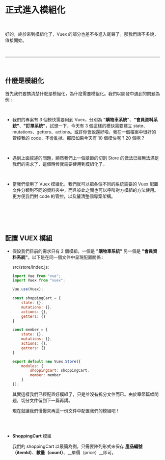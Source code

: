 # 正式進入模組化

<br>

好的，終於來到模組化了，Vuex 的部分也差不多進入尾聲了。那我們話不多說，值接開始。

<br>

---

<br>

## 什麼是模組化

首先我們要搞清楚什麼是模組化，為什麼需要模組化。我們以開發中遇到的問題為例 :

<br>

* 我們的專案有 3 個模快需要用到 Vuex，分別為 __"購物車系統"__、__"會員資料系統"__、__"訂單系統"__，試想一下，今天有 3 個這樣的模快需要建立 state、mutations、getters、actions。或許你會說還好啦，我在一個檔案中很好的管控我的 code，不會亂掉。那麼如果今天有 10 個模快呢 ? 20 個呢 ?

<br>

* 遇到上面敘述的問題，顯然我們上一個章節的切割 Store 的做法已經無法滿足我們的需求了，這個時候就需要使用到模組化了。

<br>

* 當我們使用了 Vuex 模組化，我們就可以把各個不同的系統需要的 Vuex 配置文件分類到不同的資料夾中，而且彼此之間也可以呼叫對方模組的方法使用。更方便我們對 code 的管控，以及釐清整個專案架構。

<br>
<br>
<br>
<br>

## 配置 VUEX 模組

* 假設我們目前的需求只有 2 個模組，一個是 __"購物車系統"__ 另一個是 __"會員資料系統"__。以下是在同一個文件中呈現配置關係 :

    src/store/index.js:

    ```js
    import Vue from "vue";
    import Vuex from "vuex";

    Vue.use(Vuex);

    const shoppingCart = {
        state: {},
        mutations: {},
        actions: {},
        getters: {}
    }

    const member = {
        state: {},
        mutations: {},
        actions: {},
        getters: {}
    }

    export default new Vuex.Store({
        modules: {
            shoppingCart: shoppingCart,
            member: member
        }
    });
    ```

    其實這樣我們已經配置好模組了，只是並沒有拆分文件而已。由於章節篇幅問題，切分文件留到下一篇再講。

    現在就讓我們慢慢來再這一份文件中配置我們的模組吧 ! 

<br>
<br>

* __ShoppingCart__ 模組

    我們的 shoppingCart 以最簡為例，只需要陣列形式來保存 __產品編號（itemId）__、__數量（count）__、__單價（price）__即可。